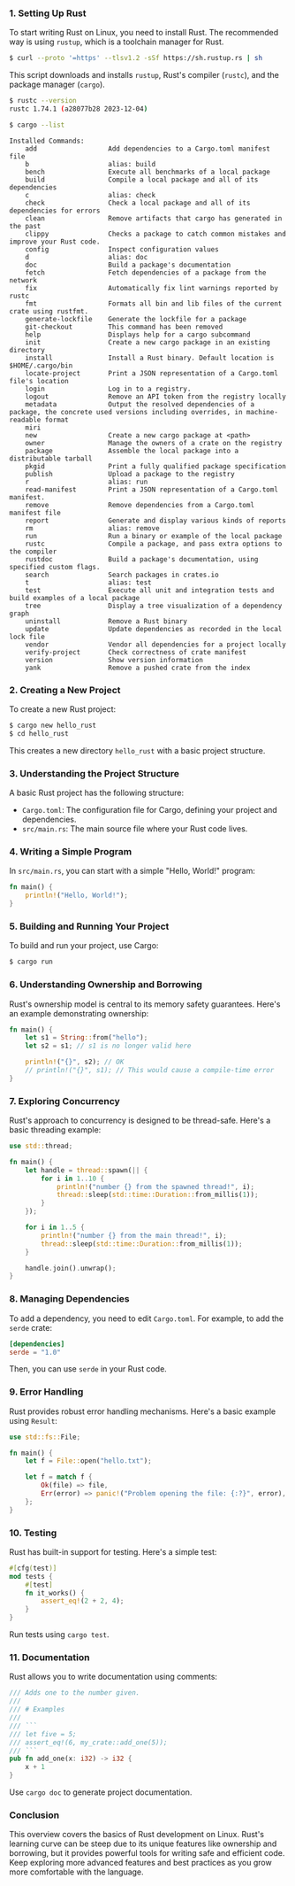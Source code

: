 
### 1. Setting Up Rust

To start writing Rust on Linux, you need to install Rust. The recommended way is using `rustup`, which is a toolchain manager for Rust.

```bash
$ curl --proto '=https' --tlsv1.2 -sSf https://sh.rustup.rs | sh
```

This script downloads and installs `rustup`, Rust's compiler (`rustc`), and the package manager (`cargo`).

```bash
$ rustc --version
rustc 1.74.1 (a28077b28 2023-12-04)
```

```zsh
$ cargo --list
```

```plaintext
Installed Commands:
    add                  Add dependencies to a Cargo.toml manifest file
    b                    alias: build
    bench                Execute all benchmarks of a local package
    build                Compile a local package and all of its dependencies
    c                    alias: check
    check                Check a local package and all of its dependencies for errors
    clean                Remove artifacts that cargo has generated in the past
    clippy               Checks a package to catch common mistakes and improve your Rust code.
    config               Inspect configuration values
    d                    alias: doc
    doc                  Build a package's documentation
    fetch                Fetch dependencies of a package from the network
    fix                  Automatically fix lint warnings reported by rustc
    fmt                  Formats all bin and lib files of the current crate using rustfmt.
    generate-lockfile    Generate the lockfile for a package
    git-checkout         This command has been removed
    help                 Displays help for a cargo subcommand
    init                 Create a new cargo package in an existing directory
    install              Install a Rust binary. Default location is $HOME/.cargo/bin
    locate-project       Print a JSON representation of a Cargo.toml file's location
    login                Log in to a registry.
    logout               Remove an API token from the registry locally
    metadata             Output the resolved dependencies of a package, the concrete used versions including overrides, in machine-readable format
    miri
    new                  Create a new cargo package at <path>
    owner                Manage the owners of a crate on the registry
    package              Assemble the local package into a distributable tarball
    pkgid                Print a fully qualified package specification
    publish              Upload a package to the registry
    r                    alias: run
    read-manifest        Print a JSON representation of a Cargo.toml manifest.
    remove               Remove dependencies from a Cargo.toml manifest file
    report               Generate and display various kinds of reports
    rm                   alias: remove
    run                  Run a binary or example of the local package
    rustc                Compile a package, and pass extra options to the compiler
    rustdoc              Build a package's documentation, using specified custom flags.
    search               Search packages in crates.io
    t                    alias: test
    test                 Execute all unit and integration tests and build examples of a local package
    tree                 Display a tree visualization of a dependency graph
    uninstall            Remove a Rust binary
    update               Update dependencies as recorded in the local lock file
    vendor               Vendor all dependencies for a project locally
    verify-project       Check correctness of crate manifest
    version              Show version information
    yank                 Remove a pushed crate from the index
```

### 2. Creating a New Project

To create a new Rust project:

```zsh
$ cargo new hello_rust
$ cd hello_rust
```

This creates a new directory `hello_rust` with a basic project structure.
### 3. Understanding the Project Structure

A basic Rust project has the following structure:

- `Cargo.toml`: The configuration file for Cargo, defining your project and dependencies.
- `src/main.rs`: The main source file where your Rust code lives.
### 4. Writing a Simple Program

In `src/main.rs`, you can start with a simple "Hello, World!" program:

```rust
fn main() {
    println!("Hello, World!");
}
```

### 5. Building and Running Your Project

To build and run your project, use Cargo:

```zsh
$ cargo run
```
### 6. Understanding Ownership and Borrowing

Rust's ownership model is central to its memory safety guarantees. Here's an example demonstrating ownership:

```rust
fn main() {
    let s1 = String::from("hello");
    let s2 = s1; // s1 is no longer valid here

    println!("{}", s2); // OK
    // println!("{}", s1); // This would cause a compile-time error
}
```

### 7. Exploring Concurrency

Rust's approach to concurrency is designed to be thread-safe. Here's a basic threading example:

```rust
use std::thread;

fn main() {
    let handle = thread::spawn(|| {
        for i in 1..10 {
            println!("number {} from the spawned thread!", i);
            thread::sleep(std::time::Duration::from_millis(1));
        }
    });

    for i in 1..5 {
        println!("number {} from the main thread!", i);
        thread::sleep(std::time::Duration::from_millis(1));
    }

    handle.join().unwrap();
}
```

### 8. Managing Dependencies

To add a dependency, you need to edit `Cargo.toml`. For example, to add the `serde` crate:

```toml
[dependencies]
serde = "1.0"
```

Then, you can use `serde` in your Rust code.

### 9. Error Handling

Rust provides robust error handling mechanisms. Here's a basic example using `Result`:

```rust
use std::fs::File;

fn main() {
    let f = File::open("hello.txt");

    let f = match f {
        Ok(file) => file,
        Err(error) => panic!("Problem opening the file: {:?}", error),
    };
}
```
### 10. Testing

Rust has built-in support for testing. Here's a simple test:

```rust
#[cfg(test)]
mod tests {
    #[test]
    fn it_works() {
        assert_eq!(2 + 2, 4);
    }
}
```

Run tests using `cargo test`.

### 11. Documentation

Rust allows you to write documentation using comments:

```rust
/// Adds one to the number given.
///
/// # Examples
///
/// ```
/// let five = 5;
/// assert_eq!(6, my_crate::add_one(5));
/// ```
pub fn add_one(x: i32) -> i32 {
    x + 1
}
```

Use `cargo doc` to generate project documentation.

### Conclusion

This overview covers the basics of Rust development on Linux. Rust's learning curve can be steep due to its unique features like ownership and borrowing, but it provides powerful tools for writing safe and efficient code. Keep exploring more advanced features and best practices as you grow more comfortable with the language.